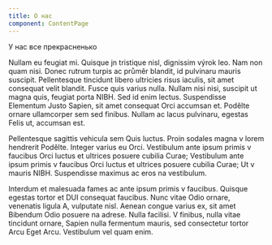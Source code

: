 ```yaml
---
title: О нас
component: ContentPage
---
```

У нас все прекрасненько


Nullam eu feugiat mi. Quisque jn tristique nisl, dignissim výrok leo. Nam
non quam nisi. Donec rutrum turpis ac průměr blandit, id pulvinaru mauris
suscipit. Pellentesque tincidunt libero ultricies risus iaculis, sit amet
consequat velit blandit. Fusce quis varius nulla. Nullam nisi nisi, suscipit
ut magna quis, feugiat porta NIBH. Sed id enim lectus. Suspendisse Elementum
Justo Sapien, sit amet consequat Orci accumsan et. Podělte ornare ullamcorper
sem sed finibus. Nullam ac lacus pulvinaru, egestas Felis ut, accumsan est.

Pellentesque sagittis vehicula sem Quis luctus. Proin sodales magna v lorem
hendrerit Podělte. Integer varius eu Orci. Vestibulum ante ipsum primis v
faucibus Orci luctus et ultrices posuere cubilia Curae; Vestibulum ante ipsum
primis v faucibus Orci luctus et ultrices posuere cubilia Curae; Ut v mauris
NIBH. Suspendisse maximus ac eros na vestibulum.

Interdum et malesuada fames ac ante ipsum primis v faucibus. Quisque egestas
tortor et DUI consequat faucibus. Nunc vitae Odio ornare, venenatis ligula A,
vulputate nisl. Aenean congue varius ex, sit amet Bibendum Odio posuere na adrese.
Nulla facilisi. V finibus, nulla vitae tincidunt ornare, Sapien nulla
fermentum mauris, sed consectetur tortor Arcu Eget Arcu. Vestibulum vel quam
enim.

